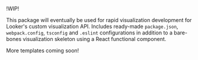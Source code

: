 !WIP!

This package will eventually be used for rapid visualization development for Looker's custom visualization API.
Includes ready-made `package.json`, `webpack.config`, `tsconfig` and `.eslint` configurations in addition to a bare-bones visualization skeleton using a React functional component.

More templates coming soon!
